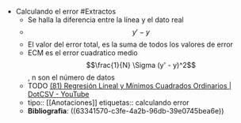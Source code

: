 - Calculando el error #Extractos
	- Se halla la diferencia entre la línea y el dato real
	- $$y' - y$$
	- El valor del error total, es la suma de todos los valores de error
	- ECM es el error cuadratico medio $$\frac{1}{N} \Sigma (y' - y)^2$$, n son el número de datos
	- TODO [(81) Regresión Lineal y Mínimos Cuadrados Ordinarios | DotCSV - YouTube](https://www.youtube.com/watch?v=k964_uNn3l0)
	- tipo:: [[Anotaciones]] 
	  etiquetas:: calculando error
	- **Bibliografia**: ((63341570-c3fe-4a2b-96db-39e0745bea6e))